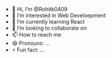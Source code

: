 - 👋 Hi, I’m @Rohitk0409
- 👀 I’m interested in Web Develoepment
- 🌱 I’m currently learning React
- 💞️ I’m looking to collaborate on 
- 📫 How to reach me 
- 😄 Pronouns: ...
- ⚡ Fun fact: ...

<!---
Rohitk0409/Rohitk0409 is a ✨ special ✨ repository because its `README.md` (this file) appears on your GitHub profile.
You can click the Preview link to take a look at your changes.
--->
